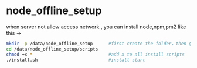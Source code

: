 # node_offline_setup
when server not allow  access network , you can  install node,npm,pm2 like this -> 

 ``` bash
 mkdir -p /data/node_offline_setup      #first create the folder，then git clone code under it
 cd /data/node_offline_setup/scripts
 chmod +x *                             #add x to all install scripts
 ./install.sh                           #install start
 ```
